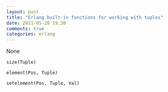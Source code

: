 ```yaml
---
layout: post
title: "Erlang built-in functions for working with tuples"
date: 2011-05-20 19:30
comments: true
categories: erlang
---
```


None


```
size(Tuple)

element(Pos, Tuple)

setelement(Pos, Tuple, Val)

```

